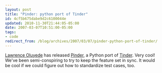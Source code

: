 ```yaml
---
layout: post
title: "Pinder: python port of Tinder"
id: 4cf5b675dabe9d2c6100044e
updated: 2010-11-30T21:44:05-05:00
date: 2007-03-07T10:51:00-05:00
tags:
- code
redirect_from: /blog/archives/2007/03/07/pinder-python-port-of-tinder/
---
```


[Lawrence Oluyede](http://www.oluyede.org/) has released [Pinder](http://dev.oluyede.org/pinder/doc.html), a Python port of [Tinder](http://opensoul.org/2006/12/8/tinder-campfire-api). Very cool! We've been semi-conspiring to try to keep the feature set in sync. It would be cool if we could figure out how to standardize test cases, too.
